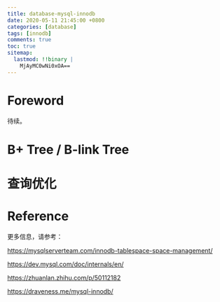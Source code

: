 ```yaml
---
title: database-mysql-innodb
date: 2020-05-11 21:45:00 +0800
categories: [database]
tags: [innodb]
comments: true
toc: true
sitemap:
  lastmod: !!binary |
    MjAyMC0wNi0xOA==
---
```


# Foreword

待续。

# B+ Tree / B-link Tree

# 查询优化

# Reference

更多信息，请参考：

https://mysqlserverteam.com/innodb-tablespace-space-management/

https://dev.mysql.com/doc/internals/en/

https://zhuanlan.zhihu.com/p/50112182

https://draveness.me/mysql-innodb/

